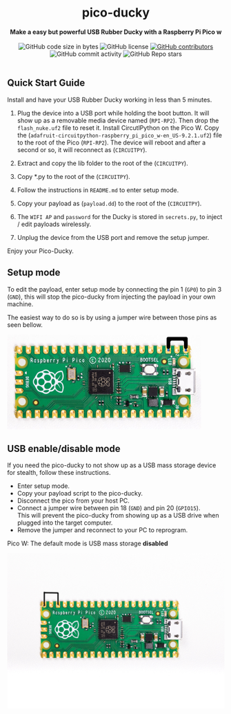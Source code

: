 <h1 align="center">pico-ducky</h1>

<div align="center">
  <strong>Make a easy but powerful USB Rubber Ducky with a Raspberry Pi Pico w</strong>
</div>

<br />

<div align="center">
  <img alt="GitHub code size in bytes" src="https://img.shields.io/github/languages/code-size/dbisu/pico-ducky">
  <img alt="GitHub license" src="https://img.shields.io/github/license/dbisu/pico-ducky">
  <a href="https://github.com/dbisu/pico-ducky/graphs/contributors"><img alt="GitHub contributors" src="https://img.shields.io/github/contributors/dbisu/pico-ducky"></a>
  <img alt="GitHub commit activity" src="https://img.shields.io/github/commit-activity/m/dbisu/pico-ducky">
  <img alt="GitHub Repo stars" src="https://img.shields.io/github/stars/dbisu/pico-ducky">
</div>

<br />

## Quick Start Guide
Install and have your USB Rubber Ducky working in less than 5 minutes.
1. Plug the device into a USB port while holding the boot button. It will show up as a removable media device named (`RPI-RP2`). Then drop the `flash_nuke.uf2` file to reset it.
   Install CircutlPython on the Pico W.
   Copy the (`adafruit-circuitpython-raspberry_pi_pico_w-en_US-9.2.1.uf2`) file to the root of the Pico (`RPI-RP2`). The device will reboot and after a second or so, it will reconnect as (`CIRCUITPY`).

2. Extract and copy the lib folder to the root of the (`CIRCUITPY`).

3. Copy *.py to the root of the (`CIRCUITPY`).

4. Follow the instructions in `README.md` to enter setup mode.

5. Copy your payload as (`payload.dd`) to the root of the (`CIRCUITPY`).

6. The `WIFI AP` and `password` for the Ducky is stored in `secrets.py`, to inject / edit payloads wirelessly. 

7. Unplug the device from the USB port and remove the setup jumper.

Enjoy your Pico-Ducky.

## Setup mode

To edit the payload, enter setup mode by connecting the pin 1 (`GP0`) to pin 3 (`GND`), this will stop the pico-ducky from injecting the payload in your own machine.

The easiest way to do so is by using a jumper wire between those pins as seen bellow.

![Setup mode with a jumper](/setup-mode.png)

## USB enable/disable mode

If you need the pico-ducky to not show up as a USB mass storage device for stealth, follow these instructions.  
- Enter setup mode.    
- Copy your payload script to the pico-ducky.  
- Disconnect the pico from your host PC.
- Connect a jumper wire between pin 18 (`GND`) and pin 20 (`GPIO15`).  
This will prevent the pico-ducky from showing up as a USB drive when plugged into the target computer.  
- Remove the jumper and reconnect to your PC to reprogram.

Pico W: The default mode is USB mass storage **disabled**

![USB enable/disable mode](/usb-boot-mode.png)
